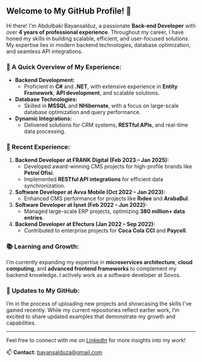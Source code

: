 
## Welcome to My GitHub Profile! 👋

Hi there! I'm Abdulbaki Bayansalduz, a passionate **Back-end Developer** with over **4 years of professional experience**. Throughout my career, I have honed my skills in building scalable, efficient, and user-focused solutions. My expertise lies in modern backend technologies, database optimization, and seamless API integrations.

### 🚀 A Quick Overview of My Experience:
- **Backend Development:**
  - Proficient in **C#** and **.NET**, with extensive experience in **Entity Framework**, **API development**, and scalable solutions.
- **Database Technologies:**
  - Skilled in **MSSQL** and **NHibernate**, with a focus on large-scale database optimization and query performance.
- **Dynamic Integrations:**
  - Delivered solutions for CRM systems, **RESTful APIs**, and real-time data processing.

### 🌟 Recent Experience:
1. **Backend Developer at FRANK Digital (Feb 2023 – Jan 2025):**
   - Developed award-winning CMS projects for high-profile brands like **Petrol Ofisi**.
   - Implemented **RESTful API integrations** for efficient data synchronization.
2. **Software Developer at Avva Mobile (Oct 2022 – Jan 2023):**
   - Enhanced CMS performance for projects like **Rıdee** and **ArabaBul**.
3. **Software Developer at İşnet (Feb 2022 – Jun 2022):**
   - Managed large-scale ERP projects, optimizing **380 million+ data entries**.
4. **Backend Developer at Efectura (Jan 2022 – Sep 2022):**
   - Contributed to enterprise projects for **Coca Cola CCI** and **Paycell**.

### 📚 Learning and Growth:
I'm currently expanding my expertise in **microservices architecture**, **cloud computing**, and **advanced frontend frameworks** to complement my backend knowledge.
I actively work as a software developer at Sovos.

### 🔄 Updates to My GitHub:
I’m in the process of uploading new projects and showcasing the skills I've gained recently. While my current repositories reflect earlier work, I’m excited to share updated examples that demonstrate my growth and capabilities.

---

Feel free to connect with me on [LinkedIn](https://www.linkedin.com/in/bayansalduza/) for more insights into my work!

📫 **Contact:** [bayansalduza@gmail.com](mailto:bayansalduza@gmail.com)
